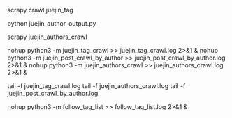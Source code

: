scrapy crawl juejin_tag


python juejin_author_output.py

scrapy juejin_authors_crawl

nohup python3 -m juejin_tag_crawl >> juejin_tag_crawl.log 2>&1 &
nohup python3 -m juejin_post_crawl_by_author >> juejin_post_crawl_by_author.log 2>&1 &
nohup python3 -m juejin_authors_crawl >> juejin_authors_crawl.log 2>&1 &

tail -f juejin_tag_crawl.log
tail -f juejin_authors_crawl.log
tail -f juejin_post_crawl_by_author.log


nohup python3 -m follow_tag_list >> follow_tag_list.log 2>&1 &



